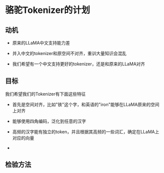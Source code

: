 # 骆驼Tokenizer的计划

## 动机

+ 原来的LLaMA中文支持能力差

+ 并入中文的tokenizer和原空间不对齐，重训大量知识会混乱

+ 我们希望有一个中文支持更好的tokenizer，还是和原来的LLaMA对齐

## 目标

我们希望我们的Tokenizer有下面这些特征

+ 首先是空间对齐，比如"铁"这个字，和英语的"iron"能够在LLaMA原来的空间上对齐

+ 能够使用四角编码，泛化到任意的汉字

+ 高频的汉字能有独立的token，并且根据其高频的一些词汇，确定在LLaMA上对应的向量

+ 

## 检验方法


##